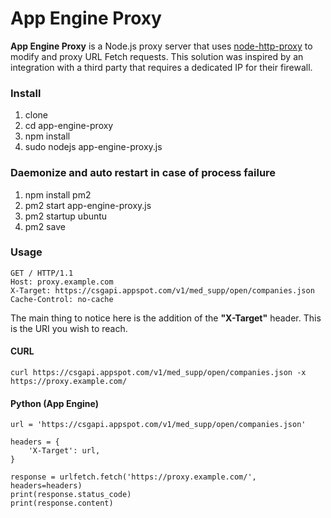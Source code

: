 # App Engine Proxy

**App Engine Proxy** is a Node.js proxy server that uses [node-http-proxy](https://github.com/nodejitsu/node-http-proxy) to modify and proxy URL Fetch requests.  This solution was inspired by an integration with a third party that requires a dedicated IP for their firewall.

### Install
1) clone
2) cd app-engine-proxy
3) npm install
4) sudo nodejs app-engine-proxy.js

### Daemonize and auto restart in case of process failure
1) npm install pm2
2) pm2 start app-engine-proxy.js
3) pm2 startup ubuntu
4) pm2 save

### Usage
````
GET / HTTP/1.1
Host: proxy.example.com
X-Target: https://csgapi.appspot.com/v1/med_supp/open/companies.json
Cache-Control: no-cache
````
The main thing to notice here is the addition of the **"X-Target"** header.  This is the URI you wish to reach.

#### CURL
````
curl https://csgapi.appspot.com/v1/med_supp/open/companies.json -x https://proxy.example.com/
````
#### Python (App Engine)
````
url = 'https://csgapi.appspot.com/v1/med_supp/open/companies.json'

headers = {
    'X-Target': url,
}

response = urlfetch.fetch('https://proxy.example.com/', headers=headers)
print(response.status_code)
print(response.content)

````
